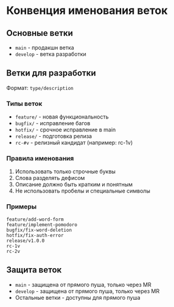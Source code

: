 # Конвенция именования веток

## Основные ветки

- `main` - продакшн ветка
- `develop` - ветка разработки

## Ветки для разработки

Формат: `type/description`

### Типы веток

- `feature/` - новая функциональность
- `bugfix/` - исправление багов
- `hotfix/` - срочное исправление в main
- `release/` - подготовка релиза
- `rc-#v` - релизный кандидат (например: rc-1v)

### Правила именования

1. Использовать только строчные буквы
2. Слова разделять дефисом
3. Описание должно быть кратким и понятным
4. Не использовать пробелы и специальные символы

### Примеры

```
feature/add-word-form
feature/implement-pomodoro
bugfix/fix-word-deletion
hotfix/fix-auth-error
release/v1.0.0
rc-1v
rc-2v
```

## Защита веток

- `main` - защищена от прямого пуша, только через MR
- `develop` - защищена от прямого пуша, только через MR
- Остальные ветки - доступны для прямого пуша
